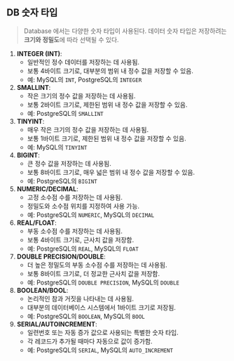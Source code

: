 ## DB 숫자 타입

> Database 에서는 다양한 숫자 타입이 사용된다. 데이터 숫자 타입은 저장하려는 **크기와 정밀도**에 따라 선택될 수 있다.



1. **INTEGER (INT)**:
   - 일반적인 정수 데이터를 저장하는 데 사용됨.
   - 보통 4바이트 크기로, 대부분의 범위 내 정수 값을 저장할 수 있음.
   - 예: MySQL의 `INT`, PostgreSQL의 `INTEGER`
2. **SMALLINT**:
   - 작은 크기의 정수 값을 저장하는 데 사용됨.
   - 보통 2바이트 크기로, 제한된 범위 내 정수 값을 저장할 수 있음.
   - 예: PostgreSQL의 `SMALLINT`
3. **TINYINT**:
   - 매우 작은 크기의 정수 값을 저장하는 데 사용됨.
   - 보통 1바이트 크기로, 제한된 범위 내 정수 값을 저장할 수 있음.
   - 예: MySQL의 `TINYINT`
4. **BIGINT**:
   - 큰 정수 값을 저장하는 데 사용됨.
   - 보통 8바이트 크기로, 매우 넓은 범위 내 정수 값을 저장할 수 있음.
   - 예: PostgreSQL의 `BIGINT`
5. **NUMERIC/DECIMAL**:
   - 고정 소수점 수를 저장하는 데 사용됨.
   - 정밀도와 소수점 위치를 지정하여 사용 가능.
   - 예: PostgreSQL의 `NUMERIC`, MySQL의 `DECIMAL`
6. **REAL/FLOAT**:
   - 부동 소수점 수를 저장하는 데 사용됨.
   - 보통 4바이트 크기로, 근사치 값을 저장함.
   - 예: PostgreSQL의 `REAL`, MySQL의 `FLOAT`
7. **DOUBLE PRECISION/DOUBLE**:
   - 더 높은 정밀도의 부동 소수점 수를 저장하는 데 사용됨.
   - 보통 8바이트 크기로, 더 정교한 근사치 값을 저장함.
   - 예: PostgreSQL의 `DOUBLE PRECISION`, MySQL의 `DOUBLE`
8. **BOOLEAN/BOOL**:
   - 논리적인 참과 거짓을 나타내는 데 사용됨.
   - 대부분의 데이터베이스 시스템에서 1바이트 크기로 저장됨.
   - 예: PostgreSQL의 `BOOLEAN`, MySQL의 `BOOL`
9. **SERIAL/AUTOINCREMENT**:
   - 일련번호 또는 자동 증가 값으로 사용되는 특별한 숫자 타입.
   - 각 레코드가 추가될 때마다 자동으로 값이 증가함.
   - 예: PostgreSQL의 `SERIAL`, MySQL의 `AUTO_INCREMENT`